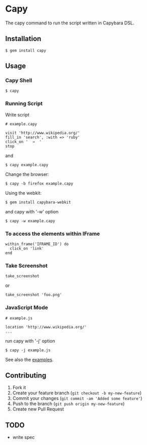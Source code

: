 # Capy

The capy command to run the script written in Capybara DSL.

## Installation

    $ gem install capy

## Usage

### Capy Shell

    $ capy

### Running Script

Write script

    # example.capy

    visit 'http://www.wikipedia.org/'
    fill_in 'search', :with => 'ruby'
    click_on '  →  '
    stop

and

    $ capy example.capy

Change the browser:

    $ capy -b firefox example.capy

Using the webkit:

    $ gem install capybara-webkit

and capy with '-w' option

    $ capy -w example.capy

### To access the elements within IFrame

    within_frame('IFRAME_ID') do
      click_on 'link'
    end

### Take Screenshot

    take_screenshot

or

    take_screenshot 'foo.png'

### JavaScript Mode

    # example.js

    location 'http://www.wikipedia.org/'
    ...

run capy with '-j' option

    $ capy -j example.js

See also the [examples](https://github.com/jugyo/capy/tree/master/examples).

## Contributing

1. Fork it
2. Create your feature branch (`git checkout -b my-new-feature`)
3. Commit your changes (`git commit -am 'Added some feature'`)
4. Push to the branch (`git push origin my-new-feature`)
5. Create new Pull Request

## TODO

* write spec
